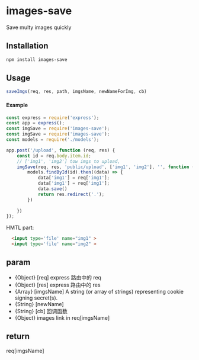 # images-save

Save multy images quickly

## Installation

```bash
npm install images-save
```

## Usage 

```js
saveImgs(req, res, path, imgsName, newNameForImg, cb)
```

#### Example

```js
const express = require('express');
const app = express();
const imgSave = require('images-save');
const imgSave = require('images-save');
const models = require('./models');

app.post('/upload', function (req, res) {
    const id = req.body.item.id;
    // ['img1', 'img2'] tow imgs to upload,
    imgSave(req, res, 'public/upload', ['img1', 'img2'], '', function () {
        models.findById(id).then((data) => {
            data['img1'] = req['img1'];
            data['img1'] = req['img1'];
            data.save()
            return res.redirect('.');
        })
        
    })
});

```
HMTL part:

```html
  <input type='file' name="img1" >
  <input type='file' name="img2" >

```

## param

 *  {Object} [req] express 路由中的 req
 *  {Object} [res] express 路由中的 res
 *  {Array} [imgsName] A string (or array of strings) representing cookie signing secret(s).
 *  {String} [newName]
 *  {String} [cb] 回调函数
 *  {Object} images link in req[imgsName]

 ## return 

req[imgsName]

